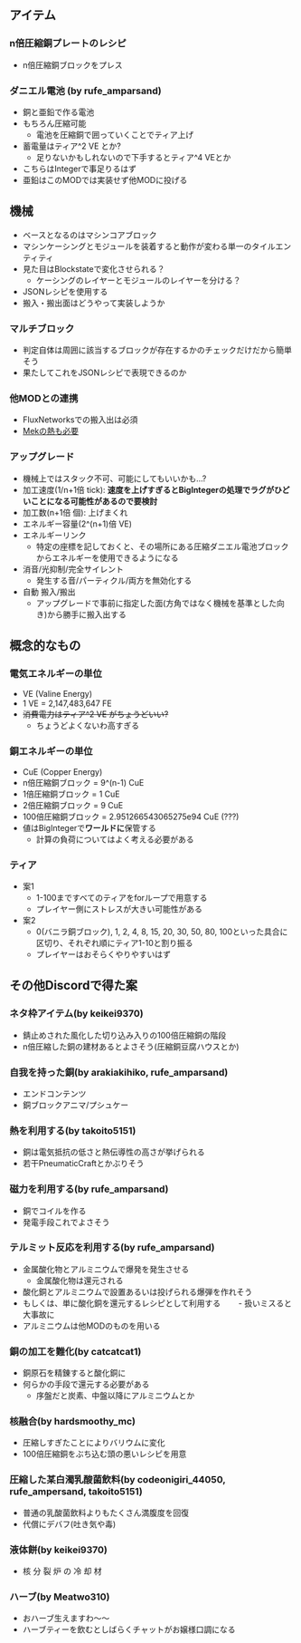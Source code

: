 ## アイテム

### n倍圧縮銅プレートのレシピ
- n倍圧縮銅ブロックをプレス

### ダニエル電池 (by rufe_amparsand)
- 銅と亜鉛で作る電池
- もちろん圧縮可能
  - 電池を圧縮銅で囲っていくことでティア上げ
- 蓄電量はティア^2 VE とか?
  - 足りないかもしれないので下手するとティア^4 VEとか
- こちらはIntegerで事足りるはず
- 亜鉛はこのMODでは実装せず他MODに投げる

## 機械
- ベースとなるのはマシンコアブロック
- マシンケーシングとモジュールを装着すると動作が変わる単一のタイルエンティティ
- 見た目はBlockstateで変化させられる？
  - ケーシングのレイヤーとモジュールのレイヤーを分ける？
- JSONレシピを使用する
- 搬入・搬出面はどうやって実装しようか

### マルチブロック
- 判定自体は周囲に該当するブロックが存在するかのチェックだけだから簡単そう
- 果たしてこれをJSONレシピで表現できるのか

### 他MODとの連携
- FluxNetworksでの搬入出は必須
- [Mekの熱も必要](#熱を利用するby-takoito5151)

### アップグレード
- 機械上ではスタック不可、可能にしてもいいかも...?
- 加工速度(1/n+1倍 tick): **速度を上げすぎるとBigIntegerの処理でラグがひどいことになる可能性があるので要検討**
- 加工数(n+1倍 個): 上げまくれ
- エネルギー容量(2^(n+1)倍 VE)
- エネルギーリンク
  - 特定の座標を記しておくと、その場所にある圧縮ダニエル電池ブロックからエネルギーを使用できるようになる
- 消音/光抑制/完全サイレント
  - 発生する音/パーティクル/両方を無効化する
- 自動 搬入/搬出
  - アップグレードで事前に指定した面(方角ではなく機械を基準とした向き)から勝手に搬入出する

## 概念的なもの

### 電気エネルギーの単位
- VE (Valine Energy)
- 1 VE = 2,147,483,647 FE
- ~~消費電力はティア^2 VE がちょうどいい?~~
  - ちょうどよくないわ高すぎる

### 銅エネルギーの単位
- CuE (Copper Energy)
- n倍圧縮銅ブロック = 9^(n-1) CuE
- 1倍圧縮銅ブロック = 1 CuE
- 2倍圧縮銅ブロック = 9 CuE
- 100倍圧縮銅ブロック = 2.951266543065275e94 CuE (???)
- 値はBigIntegerで**ワールドに**保管する
  - 計算の負荷についてはよく考える必要がある

### ティア
- 案1
  - 1-100まですべてのティアをforループで用意する
  - プレイヤー側にストレスが大きい可能性がある
- 案2
  - 0(バニラ銅ブロック), 1, 2, 4, 8, 15, 20, 30, 50, 80, 100といった具合に区切り、それぞれ順にティア1-10と割り振る
  - プレイヤーはおそらくやりやすいはず


## その他Discordで得た案

### ネタ枠アイテム(by keikei9370)
- 錆止めされた風化した切り込み入りの100倍圧縮銅の階段
- n倍圧縮した銅の建材あるとよさそう(圧縮銅豆腐ハウスとか)

### 自我を持った銅(by arakiakihiko, rufe_amparsand)
- エンドコンテンツ
- 銅ブロックアニマ/プシュケー

### 熱を利用する(by takoito5151)
- 銅は電気抵抗の低さと熱伝導性の高さが挙げられる
- 若干PneumaticCraftとかぶりそう
 
### 磁力を利用する(by rufe_amparsand)
- 銅でコイルを作る
- 発電手段これでよさそう

### テルミット反応を利用する(by rufe_amparsand)
- 金属酸化物とアルミニウムで爆発を発生させる
  - 金属酸化物は還元される
- 酸化銅とアルミニウムで設置あるいは投げられる爆弾を作れそう
- もしくは、単に酸化銅を還元するレシピとして利用する
　　- 扱いミスると大事故に
- アルミニウムは他MODのものを用いる

### 銅の加工を難化(by catcatcat1)
- 銅原石を精錬すると酸化銅に
- 何らかの手段で還元する必要がある
  - 序盤だと炭素、中盤以降にアルミニウムとか

### 核融合(by hardsmoothy_mc)
- 圧縮しすぎたことによりバリウムに変化
- 100倍圧縮銅をぶち込む頭の悪いレシピを用意

### 圧縮した某白濁乳酸菌飲料(by codeonigiri_44050, rufe_ampersand, takoito5151)
- 普通の乳酸菌飲料よりもたくさん満腹度を回復
- 代償にデバフ(吐き気や毒)

### 液体餅(by keikei9370)
- 核 分 裂 炉 の 冷 却 材

### ハーブ(by Meatwo310)
- おハーブ生えますわ〜〜
- ハーブティーを飲むとしばらくチャットがお嬢様口調になる
